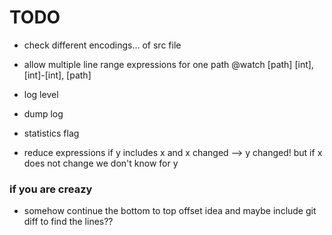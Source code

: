 # TODO

- check different encodings... of src file


- allow multiple line range expressions for one path @watch [path] [int], [int]-[int], [path]

- log level
- dump log

- statistics flag

- reduce expressions if y includes x and x changed --> y changed! but if x does not change we don't know for y


### if you are creazy

- somehow continue the bottom to top offset idea and maybe include git diff to find the lines??